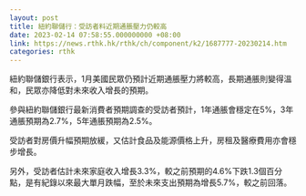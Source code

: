 ```yaml
---
layout: post
title: 紐約聯儲行：受訪者料近期通脹壓力仍較高
date: 2023-02-14 07:58:55.000000000 +08:00
link: https://news.rthk.hk/rthk/ch/component/k2/1687777-20230214.htm
categories: rthk
---
```


紐約聯儲銀行表示，1月美國民眾仍預計近期通脹壓力將較高，長期通脹則變得溫和，民眾亦降低對未來收入增長的預期。

參與紐約聯儲銀行最新消費者預期調查的受訪者預計，1年通脹會穩定在5%，3年通脹預期為2.7%，5年通脹預期為2.5%。

受訪者對房價升幅預期放緩，又估計食品及能源價格上升，房租及醫療費用亦會穩步增長。

另外，受訪者估計未來家庭收入增長3.3%，較之前預期的4.6%下跌1.3個百分點，是有紀錄以來最大單月跌幅，至於未來支出預期為增長5.7%，較之前回落。
